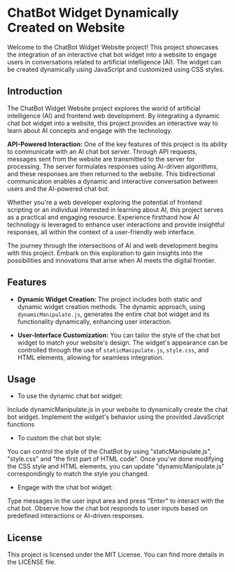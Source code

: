 # ChatBot Widget Dynamically Created on Website

Welcome to the ChatBot Widget Website project! This project showcases the integration of an interactive chat bot widget into a website to engage users in conversations related to artificial intelligence (AI). The widget can be created dynamically using JavaScript and customized using CSS styles.

## Introduction

The ChatBot Widget Website project explores the world of artificial intelligence (AI) and frontend web development. By integrating a dynamic chat bot widget into a website, this project provides an interactive way to learn about AI concepts and engage with the technology.

**API-Powered Interaction:** One of the key features of this project is its ability to communicate with an AI chat bot server. Through API requests, messages sent from the website are transmitted to the server for processing. The server formulates responses using AI-driven algorithms, and these responses are then returned to the website. This bidirectional communication enables a dynamic and interactive conversation between users and the AI-powered chat bot.

Whether you're a web developer exploring the potential of frontend scripting or an individual interested in learning about AI, this project serves as a practical and engaging resource. Experience firsthand how AI technology is leveraged to enhance user interactions and provide insightful responses, all within the context of a user-friendly web interface.

The journey through the intersections of AI and web development begins with this project. Embark on this exploration to gain insights into the possibilities and innovations that arise when AI meets the digital frontier.

## Features

- **Dynamic Widget Creation:** The project includes both static and dynamic widget creation methods. The dynamic approach, using `dynamicManipulate.js`, generates the entire chat bot widget and its functionality dynamically, enhancing user interaction.

- **User-Interface Customization:** You can tailor the style of the chat bot widget to match your website's design. The widget's appearance can be controlled through the use of `staticManipulate.js`, `style.css`, and HTML elements, allowing for seamless integration.


## Usage

- To use the dynamic chat bot widget:

Include dynamicManipulate.js in your website to dynamically create the chat bot widget.
Implement the widget's behavior using the provided JavaScript functions

- To custom the chat bot style: 

You can control the style of the ChatBot by using "staticManipulate.js", "style.css" and "the first part of HTML code". Once you've done modifying the CSS style and HTML elements, you can update "dynamicManipulate.js" correspondingly to match the style you changed.

- Engage with the chat bot widget:

Type messages in the user input area and press "Enter" to interact with the chat bot.
Observe how the chat bot responds to user inputs based on predefined interactions or AI-driven responses.

## License

This project is licensed under the MIT License. You can find more details in the LICENSE file.

